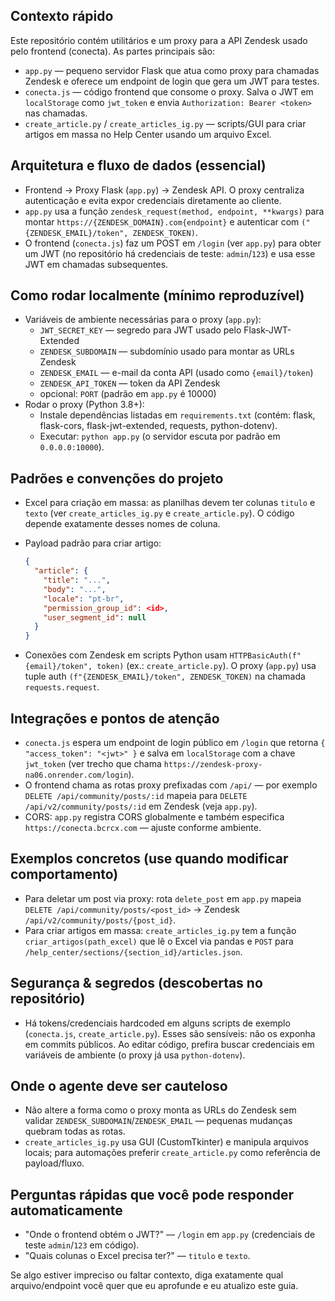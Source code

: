## Contexto rápido

Este repositório contém utilitários e um proxy para a API Zendesk usado pelo frontend (conecta). As partes principais são:

- `app.py` — pequeno servidor Flask que atua como proxy para chamadas Zendesk e oferece um endpoint de login que gera um JWT para testes.
- `conecta.js` — código frontend que consome o proxy. Salva o JWT em `localStorage` como `jwt_token` e envia `Authorization: Bearer <token>` nas chamadas.
- `create_article.py` / `create_articles_ig.py` — scripts/GUI para criar artigos em massa no Help Center usando um arquivo Excel.

## Arquitetura e fluxo de dados (essencial)

- Frontend -> Proxy Flask (`app.py`) -> Zendesk API. O proxy centraliza autenticação e evita expor credenciais diretamente ao cliente.
- `app.py` usa a função `zendesk_request(method, endpoint, **kwargs)` para montar `https://{ZENDESK_DOMAIN}.com{endpoint}` e autenticar com `("{ZENDESK_EMAIL}/token", ZENDESK_TOKEN)`.
- O frontend (`conecta.js`) faz um POST em `/login` (ver `app.py`) para obter um JWT (no repositório há credenciais de teste: `admin`/`123`) e usa esse JWT em chamadas subsequentes.

## Como rodar localmente (mínimo reproduzível)

- Variáveis de ambiente necessárias para o proxy (`app.py`):
  - `JWT_SECRET_KEY` — segredo para JWT usado pelo Flask-JWT-Extended
  - `ZENDESK_SUBDOMAIN` — subdomínio usado para montar as URLs Zendesk
  - `ZENDESK_EMAIL` — e-mail da conta API (usado como `{email}/token`)
  - `ZENDESK_API_TOKEN` — token da API Zendesk
  - opcional: `PORT` (padrão em `app.py` é 10000)
- Rodar o proxy (Python 3.8+):
  - Instale dependências listadas em `requirements.txt` (contém: flask, flask-cors, flask-jwt-extended, requests, python-dotenv).
  - Executar: `python app.py` (o servidor escuta por padrão em `0.0.0.0:10000`).

## Padrões e convenções do projeto

- Excel para criação em massa: as planilhas devem ter colunas `titulo` e `texto` (ver `create_articles_ig.py` e `create_article.py`). O código depende exatamente desses nomes de coluna.
- Payload padrão para criar artigo:

  ```json
  {
    "article": {
      "title": "...",
      "body": "...",
      "locale": "pt-br",
      "permission_group_id": <id>,
      "user_segment_id": null
    }
  }
  ```

- Conexões com Zendesk em scripts Python usam `HTTPBasicAuth(f"{email}/token", token)` (ex.: `create_article.py`). O proxy (`app.py`) usa tuple auth `(f"{ZENDESK_EMAIL}/token", ZENDESK_TOKEN)` na chamada `requests.request`.

## Integrações e pontos de atenção

- `conecta.js` espera um endpoint de login público em `/login` que retorna `{ "access_token": "<jwt>" }` e salva em `localStorage` com a chave `jwt_token` (ver trecho que chama `https://zendesk-proxy-na06.onrender.com/login`).
- O frontend chama as rotas proxy prefixadas com `/api/` — por exemplo `DELETE /api/community/posts/:id` mapeia para `DELETE /api/v2/community/posts/:id` em Zendesk (veja `app.py`).
- CORS: `app.py` registra CORS globalmente e também especifica `https://conecta.bcrcx.com` — ajuste conforme ambiente.

## Exemplos concretos (use quando modificar comportamento)

- Para deletar um post via proxy: rota `delete_post` em `app.py` mapeia `DELETE /api/community/posts/<post_id>` → Zendesk `/api/v2/community/posts/{post_id}`.
- Para criar artigos em massa: `create_articles_ig.py` tem a função `criar_artigos(path_excel)` que lê o Excel via pandas e `POST` para `/help_center/sections/{section_id}/articles.json`.

## Segurança & segredos (descobertas no repositório)

- Há tokens/credenciais hardcoded em alguns scripts de exemplo (`conecta.js`, `create_article.py`). Esses são sensíveis: não os exponha em commits públicos. Ao editar código, prefira buscar credenciais em variáveis de ambiente (o proxy já usa `python-dotenv`).

## Onde o agente deve ser cauteloso

- Não altere a forma como o proxy monta as URLs do Zendesk sem validar `ZENDESK_SUBDOMAIN`/`ZENDESK_EMAIL` — pequenas mudanças quebram todas as rotas.
- `create_articles_ig.py` usa GUI (CustomTkinter) e manipula arquivos locais; para automações preferir `create_article.py` como referência de payload/fluxo.

## Perguntas rápidas que você pode responder automaticamente

- "Onde o frontend obtém o JWT?" — `/login` em `app.py` (credenciais de teste `admin`/`123` em código).
- "Quais colunas o Excel precisa ter?" — `titulo` e `texto`.

Se algo estiver impreciso ou faltar contexto, diga exatamente qual arquivo/endpoint você quer que eu aprofunde e eu atualizo este guia.
